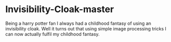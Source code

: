 # Invisibility-Cloak-master
Being a harry potter fan I always had a childhood fantasy of using an invisibility cloak. Well it turns out that  using simple image processing tricks I can now actually fulfil my childhood fantasy. 
